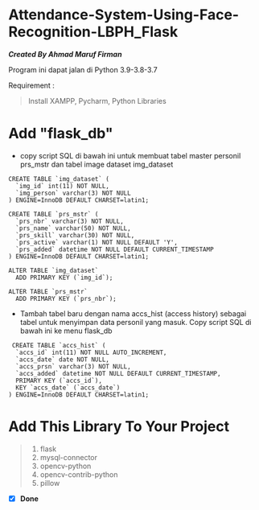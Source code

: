 # Attendance-System-Using-Face-Recognition-LBPH_Flask
***Created By Ahmad Maruf Firman***

Program ini dapat jalan di Python 3.9-3.8-3.7

Requirement : 
> Install XAMPP, Pycharm, Python Libraries 

# Add "flask_db" 
* copy script SQL di bawah ini untuk membuat tabel master personil prs_mstr dan tabel image dataset img_dataset

```
CREATE TABLE `img_dataset` (
  `img_id` int(11) NOT NULL,
  `img_person` varchar(3) NOT NULL
) ENGINE=InnoDB DEFAULT CHARSET=latin1;
 
CREATE TABLE `prs_mstr` (
  `prs_nbr` varchar(3) NOT NULL,
  `prs_name` varchar(50) NOT NULL,
  `prs_skill` varchar(30) NOT NULL,
  `prs_active` varchar(1) NOT NULL DEFAULT 'Y',
  `prs_added` datetime NOT NULL DEFAULT CURRENT_TIMESTAMP
) ENGINE=InnoDB DEFAULT CHARSET=latin1;
 
ALTER TABLE `img_dataset`
  ADD PRIMARY KEY (`img_id`);
 
ALTER TABLE `prs_mstr`
  ADD PRIMARY KEY (`prs_nbr`);
```

* Tambah tabel baru dengan nama accs_hist (access history) sebagai tabel untuk menyimpan data personil yang masuk. 
Copy script SQL di bawah ini ke menu flask_db
```
 CREATE TABLE `accs_hist` (
  `accs_id` int(11) NOT NULL AUTO_INCREMENT,
  `accs_date` date NOT NULL,
  `accs_prsn` varchar(3) NOT NULL,
  `accs_added` datetime NOT NULL DEFAULT CURRENT_TIMESTAMP,
  PRIMARY KEY (`accs_id`),
  KEY `accs_date` (`accs_date`)
) ENGINE=InnoDB DEFAULT CHARSET=latin1; 
```
# Add This Library To Your Project

>1. flask
>2. mysql-connector
>3. opencv-python
>4. opencv-contrib-python
>5. pillow

- [x] **Done**
